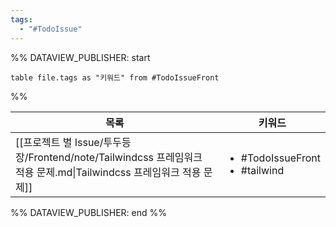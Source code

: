 ```yaml
---
tags:
  - "#TodoIssue"
---
```

%% DATAVIEW_PUBLISHER: start
```dataview
table file.tags as "키워드" from #TodoIssueFront
```
%%

| 목록                                                                                      | 키워드                                                 |
| --------------------------------------------------------------------------------------- | --------------------------------------------------- |
| [[프로젝트 별 Issue/투두등장/Frontend/note/Tailwindcss 프레임워크 적용 문제.md\|Tailwindcss 프레임워크 적용 문제]] | <ul><li>#TodoIssueFront</li><li>#tailwind</li></ul> |

%% DATAVIEW_PUBLISHER: end %%